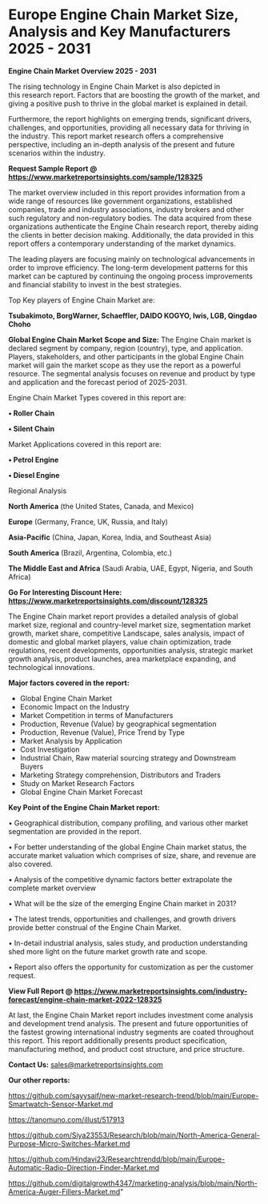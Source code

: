 # Europe Engine Chain Market Size, Analysis and Key Manufacturers 2025 - 2031

<Strong> Engine Chain Market Overview 2025 - 2031</strong>

The rising technology in Engine Chain Market is also depicted in this research report. Factors that are boosting the growth of the market, and giving a positive push to thrive in the global market is explained in detail.

Furthermore, the report highlights on emerging trends, significant drivers, challenges, and opportunities, providing all necessary data for thriving in the industry. This report market research offers a comprehensive perspective, including an in-depth analysis of the present and future scenarios within the industry.

<strong>Request Sample Report @ <a href=https://www.marketreportsinsights.com/sample/128325>https://www.marketreportsinsights.com/sample/128325</a></strong>

The market overview included in this report provides information from a wide range of resources like government organizations, established companies, trade and industry associations, industry brokers and other such regulatory and non-regulatory bodies. The data acquired from these organizations authenticate the Engine Chain research report, thereby aiding the clients in better decision making. Additionally, the data provided in this report offers a contemporary understanding of the market dynamics.

The leading players are focusing mainly on technological advancements in order to improve efficiency. The long-term development patterns for this market can be captured by continuing the ongoing process improvements and financial stability to invest in the best strategies.

Top Key players of Engine Chain Market are:

<strong>Tsubakimoto, BorgWarner, Schaeffler, DAIDO KOGYO, Iwis, LGB, Qingdao Choho</strong>

<strong><b>Global Engine Chain Market Scope and Size:</b></strong>
The Engine Chain market is declared segment by company, region (country), type, and application. Players, stakeholders, and other participants in the global Engine Chain market will gain the market scope as they use the report as a powerful resource. The segmental analysis focuses on revenue and product by type and application and the forecast period of 2025-2031.

Engine Chain Market Types covered in this report are:

<strong>• Roller Chain

• Silent Chain</strong>

Market Applications covered in this report are:

<strong>• Petrol Engine

• Diesel Engine</strong> 

Regional Analysis

<strong>North America</strong> (the United States, Canada, and Mexico)

<strong>Europe</strong> (Germany, France, UK, Russia, and Italy)

<strong>Asia-Pacific</strong> (China, Japan, Korea, India, and Southeast Asia)

<strong>South America</strong> (Brazil, Argentina, Colombia, etc.)

<strong>The Middle East and Africa</strong> (Saudi Arabia, UAE, Egypt, Nigeria, and South Africa)

<strong>Go For Interesting Discount Here: <a href=https://www.marketreportsinsights.com/discount/128325>https://www.marketreportsinsights.com/discount/128325</a></strong>

The Engine Chain market report provides a detailed analysis of global market size, regional and country-level market size, segmentation market growth, market share, competitive Landscape, sales analysis, impact of domestic and global market players, value chain optimization, trade regulations, recent developments, opportunities analysis, strategic market growth analysis, product launches, area marketplace expanding, and technological innovations.

<strong><b>Major factors covered in the report:</b></strong>
<ul>
  <li>Global Engine Chain Market </li>
  <li>Economic Impact on the Industry</li>
  <li>Market Competition in terms of Manufacturers</li>
  <li>Production, Revenue (Value) by geographical segmentation</li>
  <li>Production, Revenue (Value), Price Trend by Type</li>
  <li>Market Analysis by Application</li>
  <li>Cost Investigation</li>
  <li>Industrial Chain, Raw material sourcing strategy and Downstream Buyers</li>
  <li>Marketing Strategy comprehension, Distributors and Traders</li>
  <li>Study on Market Research Factors</li>
  <li>Global Engine Chain Market Forecast</li>
</ul>

<strong><b>Key Point of the Engine Chain Market report:</b></strong>

• Geographical distribution, company profiling, and various other market segmentation are provided in the report.

• For better understanding of the global Engine Chain market status, the accurate market valuation which comprises of size, share, and revenue are also covered.

• Analysis of the competitive dynamic factors better extrapolate the complete market overview

• What will be the size of the emerging Engine Chain market in 2031?

• The latest trends, opportunities and challenges, and growth drivers provide better construal of the Engine Chain Market.

• In-detail industrial analysis, sales study, and production understanding shed more light on the future market growth rate and scope.

• Report also offers the opportunity for customization as per the customer request.

<strong><b>View Full Report @ <a href=https://www.marketreportsinsights.com/industry-forecast/engine-chain-market-2022-128325>https://www.marketreportsinsights.com/industry-forecast/engine-chain-market-2022-128325</a></b></strong>


At last, the Engine Chain Market report includes investment come analysis and development trend analysis. The present and future opportunities of the fastest growing international industry segments are coated throughout this report. This report additionally presents product specification, manufacturing method, and product cost structure, and price structure.

<strong>Contact Us:</strong>
sales@marketreportsinsights.com

<strong>Our other reports:</strong>

<a href=https://github.com/sayysaif/new-market-research-trend/blob/main/Europe-Smartwatch-Sensor-Market.md>https://github.com/sayysaif/new-market-research-trend/blob/main/Europe-Smartwatch-Sensor-Market.md</a>

<a href=https://tanomuno.com/illust/517913>https://tanomuno.com/illust/517913</a>

<a href=https://github.com/Siya23553/Research/blob/main/North-America-General-Purpose-Micro-Switches-Market.md>https://github.com/Siya23553/Research/blob/main/North-America-General-Purpose-Micro-Switches-Market.md</a>

<a href=https://github.com/Hindavi23/Researchtrendd/blob/main/Europe-Automatic-Radio-Direction-Finder-Market.md>https://github.com/Hindavi23/Researchtrendd/blob/main/Europe-Automatic-Radio-Direction-Finder-Market.md</a>

<a href=https://github.com/digitalgrowth4347/marketing-analysis/blob/main/North-America-Auger-Fillers-Market.md>https://github.com/digitalgrowth4347/marketing-analysis/blob/main/North-America-Auger-Fillers-Market.md</a>"
